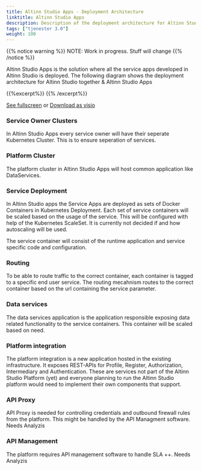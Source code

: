 ```yaml
---
title: Altinn Studio Apps - Deployment Architecture
linktitle: Altinn Studio Apps
description: Description of the deployment architecture for Altinn Studio Apps
tags: ["tjenester 3.0"]
weight: 100
---
```

{{% notice warning %}}
NOTE: Work in progress. Stuff will change
{{% /notice %}}

Altinn Studio Apps is the solution where all the service apps developed in Altinn Studio is deployed.
The following diagram shows the deployment architecture for Altinn Studio together & Altinn Studio Apps

{{%excerpt%}}
<object data="/architecture/deployment/altinn-studio-apps/AltinnStudioApps_deployment_Architecture.svg" type="image/svg+xml" style="width: 100%;"></object>
{{% /excerpt%}}

[See fullscreen] or [Download as visio]

### Service Owner Clusters
In Altinn Studio Apps every service owner will have their seperate Kubernetes Cluster. 
This is to ensure seperation of services.

### Platform Cluster
The platform cluster in Altinn Studio Apps will host common application like DataServices. 

### Service Deployment
In Altinn Studio apps the Service Apps are deployed as sets of Docker Containers in Kubernetes Deployment. 
Each set of service containers will be scaled based on the usage of the service. This will be configured
with help of the Kubernetes ScaleSet. It is currently not decided if and how autoscaling will be used.

The service container will consist of the runtime application and service specific code and configuration.

### Routing
To be able to route traffic to the correct container, each container is tagged to a specific 
end user service. The routing mecahnism routes to the correct container based on the url 
containing the service parameter.

### Data services
The data services application is the application responsible exposing data related functionality 
to the service containers. This container will be scaled based on need.

### Platform integration
The platform integration is a new application hosted in the existing infrastructure. 
It exposes REST-APIs for Profile, Register, Authorization, Intermediary and Authentication. 
These are services not part of the Altinn Studio Platform (yet) and
everyone planning to run the Altinn Studio platform would need to implement their own components that support. 

### API Proxy
API Proxy is needed for controlling credentials and outbound firewall rules from the platform. 
This might be handled by the API Managment software. Needs Analyzis

### API Management
The platform requires API management software to handle SLA ++. Needs Analyzis



[Download as visio]: /architecture/deployment/altinn-studio-apps/AltinnStudioApps_DeploymentArchitecture.vsdx
[See fullscreen]: /architecture/deployment/altinn-studio-apps/AltinnStudioApps_deployment_Architecture.svg